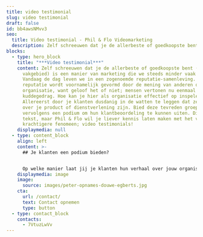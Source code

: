 ```yaml
---
title: video testimonial
slug: video testimonial
draft: false
id: bb4awsNMvv3
seo:
  title: Video testimonial - Phil & Flo Videomarketing
  description: Zelf schreeuwen dat je de allerbeste of goedkoopste bent (in je vakgebied) is een manier van marketing die we steeds minder vaak zien.
blocks:
  - type: hero_block
    title: "***Video testimonial***"
    content: Zelf schreeuwen dat je de allerbeste of goedkoopste bent (in je
      vakgebied) is een manier van marketing die we steeds minder vaak zien.
      Vandaag de dag leven we in een zogenoemde reputatie-samenleving. Deze
      reputatie wordt voornamelijk gevormd door de mening van anderen over jouw
      organisatie, want geloof het of niet; mensen vertonen nu eenmaal
      kuddegedrag. Hoe kan je hier als organisatie effectief op inspelen?
      Allereerst door je klanten dusdanig in de watten te leggen dat ze lovend
      over je product of dienstverlening zijn. Bied deze tevreden groep
      vervolgens een podium om hun klantbeoordeling te kunnen uiten. Dit kan in
      tekst, maar Phil & Flo wil je liever kennis laten maken met het veel
      krachtigere fenomeen; video testimonials!
    displaymedia: null
  - type: content_block
    align: left
    content: >-
      ## Je klanten een podium bieden?


      Op welke manier laat jij je klanten hun verhaal over jouw organisatie vertellen? Twijfel niet over het maken van een frisse kennismaking. Dan nemen we direct jouw mogelijkheden op het gebied van video testimonials door!
    displaymedia: image
    image:
      source: images/peter-opnames-douwe-egberts.jpg
    cta:
      url: /contact/
      text: Contact opnemen
      type: button
  - type: contact_block
    contacts:
      - 7VtuzLwVv
---
```

